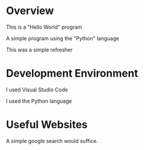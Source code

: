 # Overview
This is a "Hello World" program

A simple program using the "Python" language

This was a simple refresher


# Development Environment

I used Visual Studio Code 

I used the Python language

# Useful Websites

A simple google search would suffice. 

